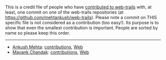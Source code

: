 This is a credit file of people who have [contributed to web-trails](https://github.com/mehtankush/web-trails/graphs/contributors) with, at least,
one commit on one of the web-trails repositories (at https://github.com/mehtankush/web-trails).
Please note a commit on THIS specific file is not considered as a contribution
(too easy!). Its purpose is to show that even the smallest contribution is important.
People are sorted by name so please keep this order.

---

* [Ankush Mehta][mehtankush]: [contributions][c-mehtankush], [Web][web-mehtankush]
* [Mayank Chandak][mehtankush]: [contributions][c-mehtankush], [Web][web-mehtankush]

[mehtankush]: https://github.com/mehtankush
[c-mehtankush]: https://github.com/mehtankush/web-trails/commits?author=mehtankush
[web-mehtankush]: https://ankushmehta.com
[chandakmayank]: https://github.com/chandakmayank
[c-chandakmayank]: https://github.com/mehtankush/web-trails/commits?author=chandakmayank
[web-chandakmayank]: https://groundbreak.in
